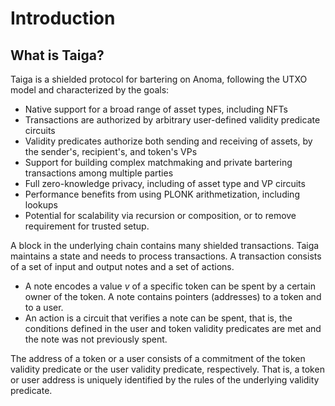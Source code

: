 # Introduction

## What is Taiga?

Taiga is a shielded protocol for bartering on Anoma, following the UTXO model and characterized by the goals:

* Native support for a broad range of asset types, including NFTs
* Transactions are authorized by arbitrary user-defined validity predicate circuits
* Validity predicates authorize both sending and receiving of assets, by the sender's, recipient's, and token's VPs
* Support for building complex matchmaking and private bartering transactions among multiple parties
* Full zero-knowledge privacy, including of asset type and VP circuits
* Performance benefits from using PLONK arithmetization, including lookups
* Potential for scalability via recursion or composition, or to remove requirement for trusted setup.

A block in the underlying chain contains many shielded transactions. Taiga maintains a state and needs to process transactions. A transaction consists of a set of input and output notes and a set of actions. 
- A note encodes a value $v$ of a specific token can be spent by a certain owner of the token. A note contains pointers (addresses) to a token and to a user.
- An action is a circuit that verifies a note can be spent, that is, the conditions defined in the user and token validity predicates are met and the note was not previously spent.

The address of a token or a user consists of a commitment of the token validity predicate or the user validity predicate, respectively. That is, a token or user address is uniquely identified by the rules of the underlying validity predicate.

